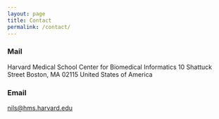 ```yaml
---
layout: page
title: Contact
permalink: /contact/
---
```


### Mail

Harvard Medical School
Center for Biomedical Informatics
10 Shattuck Street
Boston, MA 02115
United States of America

### Email

[nils@hms.harvard.edu](mailto:nils@hms.harvard.edu)